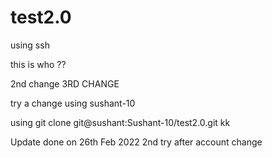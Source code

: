 # test2.0
using ssh

this is who ??

2nd change
3RD CHANGE

try a change using sushant-10

using git clone git@sushant:Sushant-10/test2.0.git
kk




Update done on 26th Feb 2022
2nd try after account change
 



